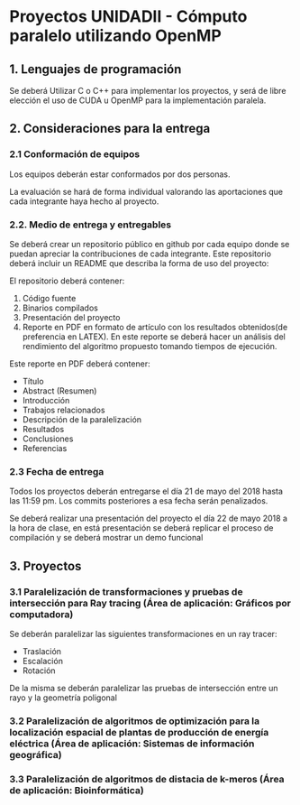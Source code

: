 # Proyectos UNIDADII - Cómputo paralelo utilizando OpenMP

## 1. Lenguajes de programación

Se deberá Utilizar C o C++ para implementar los proyectos, y será de libre elección el uso de CUDA u OpenMP para la implementación paralela.

## 2. Consideraciones para la entrega

### 2.1 Conformación de equipos

Los equipos deberán estar conformados por dos personas. 

La evaluación se hará de forma individual valorando las aportaciones que cada integrante haya hecho al proyecto.

### 2.2. Medio de entrega y entregables

Se deberá crear un repositorio público en github por cada equipo donde se puedan apreciar la contribuciones de cada integrante. Este repositorio deberá incluir un README que describa la forma de uso del proyecto:

El repositorio deberá contener:
1. Código fuente
2. Binarios compilados
3. Presentación del proyecto 
4. Reporte en PDF en formato de artículo con los resultados obtenidos(de preferencia en LATEX). En este reporte se deberá hacer un análisis del rendimiento del algoritmo propuesto tomando tiempos de ejecución.

Este reporte en PDF deberá contener:
* Título 
* Abstract (Resumen)
* Introducción 
* Trabajos relacionados
* Descripción de la paralelización
* Resultados
* Conclusiones
* Referencias

### 2.3 Fecha de entrega 

Todos los proyectos deberán entregarse el día 21 de mayo del 2018 hasta las 11:59 pm. Los commits posteriores a esa fecha serán penalizados.

Se deberá realizar una presentación del proyecto el día 22 de mayo 2018 a la hora de clase, en está presentación se deberá replicar el proceso de compilación y se deberá mostrar un demo funcional

## 3. Proyectos

### 3.1 Paralelización de transformaciones y pruebas de intersección para Ray tracing (Área de aplicación: Gráficos por computadora)

Se deberán paralelizar las siguientes transformaciones en un ray tracer:
* Traslación
* Escalación
* Rotación

De la misma se deberán paralelizar las pruebas de intersección entre un rayo y la geometría poligonal

### 3.2 Paralelización de algoritmos de optimización para la localización espacial de plantas de producción de energía eléctrica (Área de aplicación: Sistemas de información geográfica)

### 3.3 Paralelización de algoritmos de distacia de k-meros (Área de aplicación: Bioinformática)



